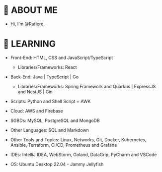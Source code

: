 # 👋 ABOUT ME

-  Hi, I’m @Rafiere.

# 👀 LEARNING

  - Front-End: HTML, CSS and JavaScript/TypeScript
    - Libraries/Frameworks: React

  - Back-End: Java | TypeScript | Go
    - Libraries/Frameworks: Spring Framework and Quarkus | ExpressJS and NestJS | Gin

  - Scripts: Python and Shell Script + AWK

  - Cloud: AWS and Firebase

  - SGBDs: MySQL, PostgreSQL and MongoDB

  - Other Languages: SQL and Markdown

  - Other Tools and Topics: Linux, Networks, Git, Docker, Kubernetes, Ansible, Terraform, CI/CD, Prometheus and Grafana

  - IDEs: IntelliJ IDEA, WebStorm, Goland, DataGrip, PyCharm and VSCode

  - OS: Ubuntu Desktop 22.04 - Jammy Jellyfish
